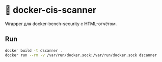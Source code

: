# 🐳 docker-cis-scanner  
Wrapper для docker-bench-security c HTML-отчётом.

## Run
```bash
docker build -t dscanner .
docker run --rm -v /var/run/docker.sock:/var/run/docker.sock dscanner